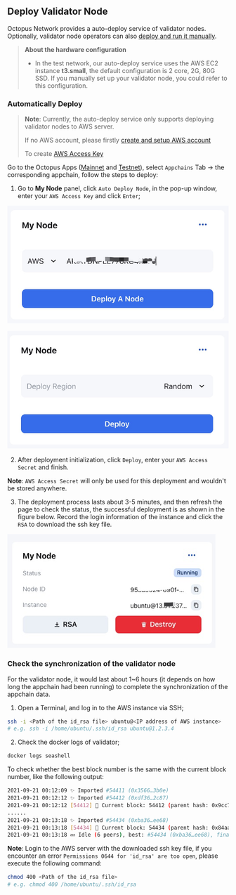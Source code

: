 ## Deploy Validator Node

Octopus Network provides a auto-deploy service of validator nodes. Optionally, validator node operators can also [deploy and run it manually](./validator-deploy-manually.md).

> **About the hardware configuration**
>
> * In the test network, our auto-deploy service uses the AWS EC2 instance **t3.small**, the default configuration is 2 core, 2G, 80G SSD. If you manually set up your validator node, you could refer to this configuration.

### Automatically Deploy

> **Note**: Currently, the auto-deploy service only supports deploying validator nodes to AWS server.
>
> If no AWS account, please firstly [create and setup AWS account](https://aws.amazon.com/getting-started/guides/setup-environment/?nc1=h_ls)
>
> To create [AWS Access Key](https://docs.aws.amazon.com/IAM/latest/UserGuide/id_credentials_access-keys.html)

Go to the Octopus Apps ([Mainnet](https://mainnet.oct.network) and [Testnet](https://testnet.oct.network)), select `Appchains` Tab ->  the corresponding appchain, follow the steps to deploy:

1. Go to **My Node** panel, click `Auto Deploy Node`, in the pop-up window, enter your `AWS Access Key` and click `Enter`;

![deploy login](../maintain/validator_deploy_login.jpg)

![deploy node](../maintain/validator_deploy_node.jpg)

2. After deployment initialization, click `Deploy`, enter your `AWS Access Secret` and finish.


**Note**: `AWS Access Secret` will only be used for this deployment and wouldn't be stored anywhere.

3. The deployment process lasts about 3-5 minutes, and then refresh the page to check the status, the successful deployment is as shown in the figure below. Record the login information of the instance and click the `RSA` to download the ssh key file.

![deploy success](../maintain/validator_deploy_success.jpg)

### Check the synchronization of the validator node

For the validator node, it would last about 1~6 hours (it depends on how long the appchain had been running) to complete the synchronization of the appchain data.

1. Open a Terminal, and log in to the AWS instance via SSH;

```bash
ssh -i <Path of the id_rsa file> ubuntu@<IP address of AWS instance>
# e.g. ssh -i /home/ubuntu/.ssh/id_rsa ubuntu@1.2.3.4
```

2. Check the docker logs of validator;

```bash
docker logs seashell
```

To check whether the best block number is the same with the current block number, like the following output:

```bash
2021-09-21 00:12:09 ✨ Imported #54411 (0x3566…3b0e)
2021-09-21 00:12:12 ✨ Imported #54412 (0xdf36…2c87)
2021-09-21 00:12:12 [54412] 🐙 Current block: 54412 (parent hash: 0x9cc7f31a20793f50cf885835de0e3977a1e080431ebc002469aa176046ba094a)
......
2021-09-21 00:13:18 ✨ Imported #54434 (0xba36…ee68)
2021-09-21 00:13:18 [54434] 🐙 Current block: 54434 (parent hash: 0x84aa3d1b6455859f9503d6ecc70b50b183141fe08f5b0695357e00fe1d24d915)
2021-09-21 00:13:18 💤 Idle (6 peers), best: #54434 (0xba36…ee68), finalized #54431 (0xd194…b319), ⬇ 22.0kiB/s ⬆ 21.9kiB/s
```

**Note**: Login to the AWS server with the downloaded ssh key file, if you encounter an error `Permissions 0644 for 'id_rsa' are too open`, please execute the following command:

```bash
chmod 400 <Path of the id_rsa file>
# e.g. chmod 400 /home/ubuntu/.ssh/id_rsa
```